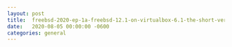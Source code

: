 ```yaml
---
layout:	post
title:	freebsd-2020-ep-1a-freebsd-12.1-on-virtualbox-6.1-the-short-version
date:	2020-08-05 00:00:00 -0600
categories:	general
---
```


